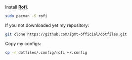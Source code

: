 Install **[Rofi](https://wiki.archlinux.org/title/Rofi)**.

```bash
sudo pacman -S rofi
```

If you not downloaded yet my repository:

```bash
git clone https://github.com/igmt-official/dotfiles.git
```

Copy my configs:

```bash
cp -r dotfiles/.config/rofi ~/.config
```
